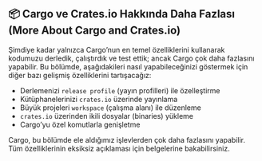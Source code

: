 ## 📦 Cargo ve Crates.io Hakkında Daha Fazlası (More About Cargo and Crates.io)

Şimdiye kadar yalnızca Cargo’nun en temel özelliklerini kullanarak kodumuzu derledik, çalıştırdık ve test ettik; ancak Cargo çok daha fazlasını yapabilir. Bu bölümde, aşağıdakileri nasıl yapabileceğinizi göstermek için diğer bazı gelişmiş özelliklerini tartışacağız:

* Derlemenizi `release profile` (yayın profilleri) ile özelleştirme
* Kütüphanelerinizi `crates.io` üzerinde yayınlama
* Büyük projeleri `workspace` (çalışma alanı) ile düzenleme
* `crates.io` üzerinden ikili dosyalar (binaries) yükleme
* Cargo’yu özel komutlarla genişletme

Cargo, bu bölümde ele aldığımız işlevlerden çok daha fazlasını yapabilir. Tüm özelliklerinin eksiksiz açıklaması için belgelerine bakabilirsiniz.
